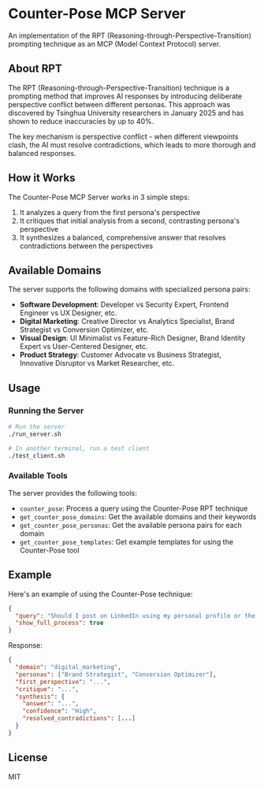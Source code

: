# Counter-Pose MCP Server

An implementation of the RPT (Reasoning-through-Perspective-Transition) prompting technique as an MCP (Model Context Protocol) server.

## About RPT

The RPT (Reasoning-through-Perspective-Transition) technique is a prompting method that improves AI responses by introducing deliberate perspective conflict between different personas. This approach was discovered by Tsinghua University researchers in January 2025 and has shown to reduce inaccuracies by up to 40%.

The key mechanism is perspective conflict - when different viewpoints clash, the AI must resolve contradictions, which leads to more thorough and balanced responses.

## How it Works

The Counter-Pose MCP Server works in 3 simple steps:

1. It analyzes a query from the first persona's perspective
2. It critiques that initial analysis from a second, contrasting persona's perspective
3. It synthesizes a balanced, comprehensive answer that resolves contradictions between the perspectives

## Available Domains

The server supports the following domains with specialized persona pairs:

- **Software Development**: Developer vs Security Expert, Frontend Engineer vs UX Designer, etc.
- **Digital Marketing**: Creative Director vs Analytics Specialist, Brand Strategist vs Conversion Optimizer, etc.
- **Visual Design**: UI Minimalist vs Feature-Rich Designer, Brand Identity Expert vs User-Centered Designer, etc.
- **Product Strategy**: Customer Advocate vs Business Strategist, Innovative Disruptor vs Market Researcher, etc.

## Usage

### Running the Server

```bash
# Run the server
./run_server.sh

# In another terminal, run a test client
./test_client.sh
```

### Available Tools

The server provides the following tools:

- `counter_pose`: Process a query using the Counter-Pose RPT technique
- `get_counter_pose_domains`: Get the available domains and their keywords
- `get_counter_pose_personas`: Get the available persona pairs for each domain
- `get_counter_pose_templates`: Get example templates for using the Counter-Pose tool

## Example

Here's an example of using the Counter-Pose technique:

```json
{
  "query": "Should I post on LinkedIn using my personal profile or the one from the business I want to grow?",
  "show_full_process": true
}
```

Response:

```json
{
  "domain": "digital_marketing",
  "personas": ["Brand Strategist", "Conversion Optimizer"],
  "first_perspective": "...",
  "critique": "...",
  "synthesis": {
    "answer": "...",
    "confidence": "High",
    "resolved_contradictions": [...]
  }
}
```

## License

MIT

